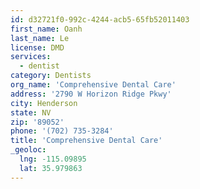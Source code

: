 ```yaml
---
id: d32721f0-992c-4244-acb5-65fb52011403
first_name: Oanh
last_name: Le
license: DMD
services:
  - dentist
category: Dentists
org_name: 'Comprehensive Dental Care'
address: '2790 W Horizon Ridge Pkwy'
city: Henderson
state: NV
zip: '89052'
phone: '(702) 735-3284'
title: 'Comprehensive Dental Care'
_geoloc:
  lng: -115.09895
  lat: 35.979863
---
```

